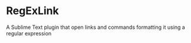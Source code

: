 RegExLink
=========

A Sublime Text plugin that open links and commands formatting it using a regular expression
